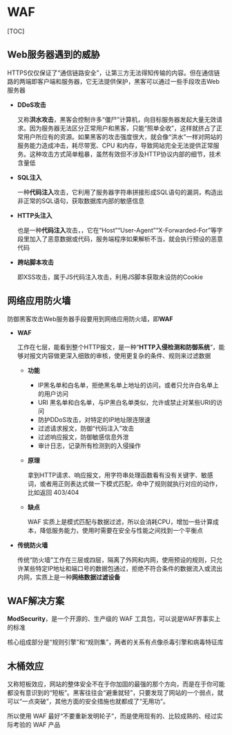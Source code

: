 # WAF

[TOC]

## Web服务器遇到的威胁

HTTPS仅仅保证了“通信链路安全”，让第三方无法得知传输的内容。但在通信链路的两端即客户端和服务器，它无法提供保护，黑客可以通过一些手段攻击Web服务器

- **DDoS攻击**

  又称**洪水攻击**，黑客会控制许多“僵尸”计算机，向目标服务器发起大量无效请求。因为服务器无法区分正常用户和黑客，只能“照单全收”，这样就挤占了正常用户所应有的资源。如果黑客的攻击强度很大，就会像“洪水”一样对网站的服务能力造成冲击，耗尽带宽、CPU 和内存，导致网站完全无法提供正常服务。这种攻击方式简单粗暴，虽然有效但不涉及HTTP协议内部的细节，技术含量低

- **SQL注入**

  一种**代码注入**攻击，它利用了服务器字符串拼接形成SQL语句的漏洞，构造出非正常的SQL语句，获取数据库内部的敏感信息

- **HTTP头注入**

  也是一种**代码注入**攻击，，它在“Host”“User-Agent”“X-Forwarded-For”等字段里加入了恶意数据或代码，服务端程序如果解析不当，就会执行预设的恶意代码

- **跨站脚本攻击**

  即XSS攻击，属于JS代码注入攻击，利用JS脚本获取未设防的Cookie



## 网络应用防火墙

防御黑客攻击Web服务器手段要用到网络应用防火墙，即**WAF**

- **WAF**

  工作在七层，能看到整个HTTP报文，是一种“**HTTP入侵检测和防御系统**“，能够对报文内容做更深入细致的审核，使用更复杂的条件、规则来过滤数据

  - **功能**

    - IP黑名单和白名单，拒绝黑名单上地址的访问，或者只允许白名单上的用户访问
    - URI 黑名单和白名单，与IP黑白名单类似，允许或禁止对某些URI的访问
    - 防护DDoS攻击，对特定的IP地址限连限速
    - 过滤请求报文，防御“代码注入”攻击
    - 过滤响应报文，防御敏感信息外泄
    - 审计日志，记录所有检测到的入侵操作

  - **原理**

    拿到HTTP请求、响应报文，用字符串处理函数看有没有关键字、敏感词，或者用正则表达式做一下模式匹配，命中了规则就执行对应的动作，比如返回 403/404

  - **缺点**

    WAF 实质上是模式匹配与数据过滤，所以会消耗CPU，增加一些计算成本，降低服务能力，使用时需要在安全与性能之间找到一个平衡点

- **传统防火墙**

  传统“防火墙”工作在三层或四层，隔离了外网和内网，使用预设的规则，只允许某些特定IP地址和端口号的数据包通过，拒绝不符合条件的数据流入或流出内网，实质上是一种**网络数据过滤设备**



## WAF解决方案

**ModSecurity**，是一个开源的、生产级的 WAF 工具包，可以说是WAF界事实上的标准

核心组成部分是“规则引擎”和“规则集”，两者的关系有点像杀毒引擎和病毒特征库



## 木桶效应

又称短板效应，网站的整体安全不在于你加固的最强的那个方向，而是在于你可能都没有意识到的“短板”。黑客往往会“避重就轻”，只要发现了网站的一个弱点，就可以“一点突破”，其他方面的安全措施也就都成了“无用功”。

所以使用 WAF 最好“不要重新发明轮子”，而是使用现有的、比较成熟的、经过实际考验的 WAF 产品
